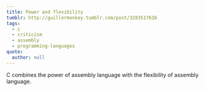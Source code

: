 ```yaml
---
title: Power and flexibility
tumblr: http://guillermonkey.tumblr.com/post/3283517616
tags:
  - c
  - criticism
  - assembly
  - programming-languages
quote:
  author: null
---
```


C combines the power of assembly language with the flexibility of assembly language.
